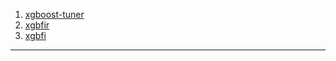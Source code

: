 1. [xgboost-tuner][1]
2. [xgbfir][2]
3. [xgbfi][3]
---
[1]: https://github.com/cwerner87/xgboost-tuner
[2]: https://github.com/limexp/xgbfir
[3]: https://github.com/Far0n/xgbfi
